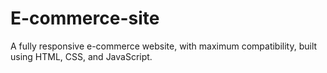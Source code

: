 # E-commerce-site

A fully responsive e-commerce website, with maximum compatibility, built using HTML, CSS, and JavaScript.

